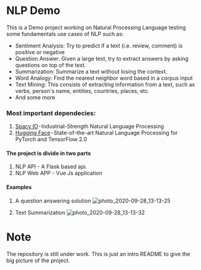 # NLP Demo

This is a Demo project working on Natural Processing Language testing some fundamentals use cases of NLP such as:
  * Sentiment Analysis: Try to predict if a text (i.e. review, comment) is positive or negative
  * Question Answer: Given a large text, try to extract answers by asking questions on top of the text.
  * Summarization: Summarize a text without losing the context.
  * Word Analogy: Find the nearest neighbor word based in a corpus input
  * Text Mining: This consists of extracting information from a text, such as verbs, person's name, entities, countries, places, etc.
  * And some more
  
### Most important dependecies:
1. [Spacy IO](https://spacy.io/) - Industrial-Strength Natural Language Processing
2. [Hugging Face](https://huggingface.co/) - State-of-the-art Natural Language Processing for PyTorch and TensorFlow 2.0

#### The project is divide in two parts
1. NLP API - A Flask based api.
2. NLP Web APP - Vue Js application

#### Examples

1. A question answering solution
 ![photo_2020-09-28_13-13-25](https://user-images.githubusercontent.com/26607519/94431492-44ba2b00-018d-11eb-82f3-ad72a3348527.jpg)

2. Text Summarization
 ![photo_2020-09-28_13-13-32](https://user-images.githubusercontent.com/26607519/94431755-9a8ed300-018d-11eb-8efe-a263b0d913d6.jpg)


# Note
The repository is still under work. This is just an intro README to give the big picture of the project.
